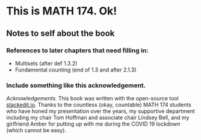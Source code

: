 # This is MATH 174. Ok!

## Notes to self about the book

### References to later chapters that need filling in:
* Multisets (after def 1.3.2)
* Fundamental counting (end of 1.3 and after 2.1.3)

### Include something like this acknowledgement. 

*Acknowledgements.* This book was written with the open-source tool [stackedit.io](http://stackedit.io). Thanks to the countless (okay, countable) MATH 174 students who have honed my presentation over the years, my supportive department including my chair Tom Hoffman and associate chair Lindsey Bell, and my girlfriend Amber for putting up with me during the COVID 19 lockdown (which cannot be easy).
